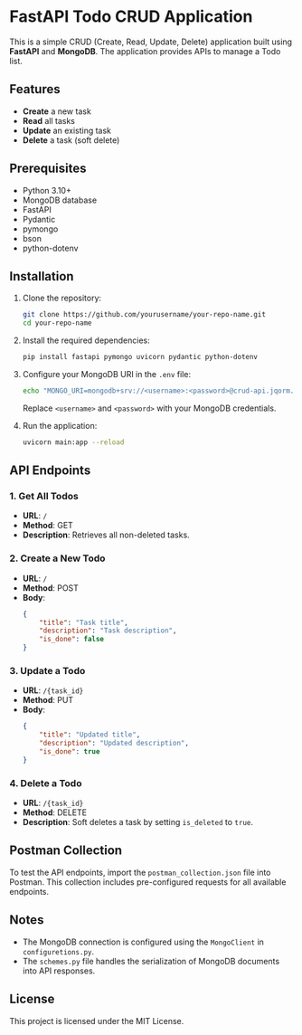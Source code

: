 # FastAPI Todo CRUD Application

This is a simple CRUD (Create, Read, Update, Delete) application built using **FastAPI** and **MongoDB**. The application provides APIs to manage a Todo list.

## Features

- **Create** a new task
- **Read** all tasks
- **Update** an existing task
- **Delete** a task (soft delete)

## Prerequisites

- Python 3.10+
- MongoDB database
- FastAPI
- Pydantic
- pymongo
- bson
- python-dotenv

## Installation

1. Clone the repository:

   ```bash
   git clone https://github.com/yourusername/your-repo-name.git
   cd your-repo-name
   ```

2. Install the required dependencies:

   ```bash
   pip install fastapi pymongo uvicorn pydantic python-dotenv
   ```

3. Configure your MongoDB URI in the `.env` file:

   ```bash
   echo "MONGO_URI=mongodb+srv://<username>:<password>@crud-api.jqorm.mongodb.net/?retryWrites=true&w=majority&appName=CRUD-API" > .env
   ```

   Replace `<username>` and `<password>` with your MongoDB credentials.

4. Run the application:

   ```bash
   uvicorn main:app --reload
   ```

## API Endpoints

### 1. Get All Todos

- **URL**: `/`
- **Method**: GET
- **Description**: Retrieves all non-deleted tasks.

### 2. Create a New Todo

- **URL**: `/`
- **Method**: POST
- **Body**:
  ```json
  {
      "title": "Task title",
      "description": "Task description",
      "is_done": false
  }
  ```

### 3. Update a Todo

- **URL**: `/{task_id}`
- **Method**: PUT
- **Body**:
  ```json
  {
      "title": "Updated title",
      "description": "Updated description",
      "is_done": true
  }
  ```

### 4. Delete a Todo

- **URL**: `/{task_id}`
- **Method**: DELETE
- **Description**: Soft deletes a task by setting `is_deleted` to `true`.

## Postman Collection

To test the API endpoints, import the `postman_collection.json` file into Postman. This collection includes pre-configured requests for all available endpoints.

## Notes

- The MongoDB connection is configured using the `MongoClient` in `configuretions.py`.
- The `schemes.py` file handles the serialization of MongoDB documents into API responses.

## License

This project is licensed under the MIT License.
